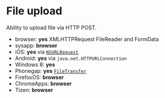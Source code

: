 # File upload
Ability to upload file via HTTP POST.

* browser: **yes** XMLHTTPRequest FileReader and FormData
* sysapp: **browser**
* iOS: **yes** via [`NSURLRequest`](https://developer.apple.com/library/mac/documentation/Cocoa/Reference/Foundation/Classes/NSURLRequest_Class/Reference/Reference.html#//apple_ref/occ/cl/NSURLRequest)
* Android: **yes** via `java.net.HTTPURLConnection`
* Windows 8: **yes**
* Phonegap: **yes** [`FileTransfer`](http://cordova.apache.org/docs/en/3.3.0/cordova_file_file.md.html#FileTransfer)
* FirefoxOS: **browser**
* ChromeApps: **browser**
* Tizen: **browser**

